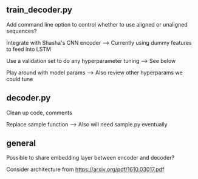 ## train\_decoder.py
Add command line option to control whether to use aligned or unaligned sequences?

Integrate with Shasha's CNN encoder --> Currently using dummy features to feed into LSTM

Use a validation set to do any hyperparameter tuning --> See below

Play around with model params --> Also review other hyperparams we could tune

## decoder.py
Clean up code, comments

Replace sample function --> Also will need sample.py eventually

## general
Possible to share embedding layer between encoder and decoder?

Consider architecture from https://arxiv.org/pdf/1610.03017.pdf

